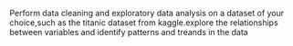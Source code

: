Perform data cleaning and exploratory data analysis on a dataset of your choice,such as the titanic dataset from kaggle.explore the relationships between variables and identify patterns and treands in the data
